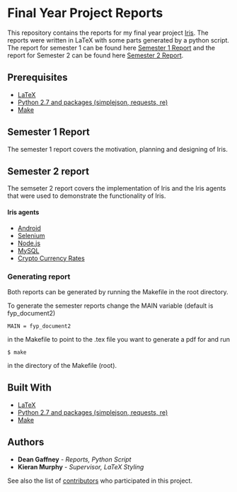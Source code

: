 # Final Year Project Reports

This repository contains the reports for my final year project [Iris](https://github.com/DeanGaffney/iris). The reports were written in LaTeX with some parts generated by a python script. The report for semester 1 can be found here [Semester 1 Report](KENTS_20067423_Report1_Dean.Gaffney.pdf) and the report for Semester 2 can be found here [Semester 2 Report](KENTS_20067423_Report2_Dean.Gaffney.pdf).

## Prerequisites

- [LaTeX](https://www.latex-project.org/get/)
- [Python 2.7 and packages (simplejson, requests, re)](https://www.python.org/download/releases/2.7/)
- [Make](http://man7.org/linux/man-pages/man1/make.1.html)

## Semester 1 Report

The semester 1 report covers the motivation, planning and designing of Iris.

## Semester 2 report

The semseter 2 report covers the implementation of Iris and the Iris agents that were used to demonstrate the functionality of Iris.

#### Iris agents
* [Android](https://github.com/DeanGaffney/iris-android)
* [Selenium](https://github.com/DeanGaffney/iris-selenium)
* [Node.js](https://github.com/DeanGaffney/iris-node)
* [MySQL](https://github.com/DeanGaffney/iris-mysql)
* [Crypto Currency Rates](https://github.com/DeanGaffney/iris-crypto-rates)

### Generating report

Both reports can be generated by running the Makefile in the root directory.

To generate the semester reports change the MAIN variable (default is fyp_document2)
```
MAIN = fyp_document2
```

in the Makefile to point to the .tex file you want to generate a pdf for and run
```
$ make
```
in the directory of the Makefile (root).

## Built With

* [LaTeX](https://www.latex-project.org/get/)
* [Python 2.7 and packages (simplejson, requests, re)](https://www.python.org/download/releases/2.7/)
* [Make](http://man7.org/linux/man-pages/man1/make.1.html)

## Authors

* **Dean Gaffney** - *Reports, Python Script* 
* **Kieran Murphy** - *Supervisor, LaTeX Styling*

See also the list of [contributors](https://github.com/DeanGaffney/iris-report/graphs/contributors) who participated in this project.
